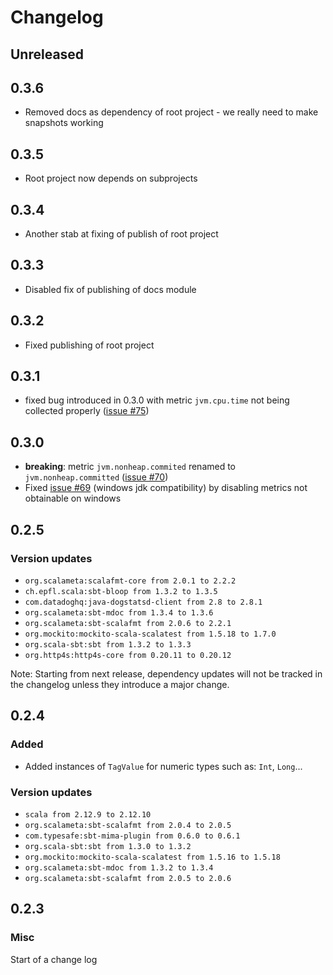 # Changelog
## Unreleased
## 0.3.6
-   Removed docs as dependency of root project - we really need to make snapshots working

## 0.3.5
-   Root project now depends on subprojects

## 0.3.4
-   Another stab at fixing of publish of root project

## 0.3.3
-   Disabled fix of publishing of docs module

## 0.3.2
-   Fixed publishing of root project

## 0.3.1
-   fixed bug introduced in 0.3.0 with metric `jvm.cpu.time` not being collected properly ([issue #75](https://github.com/avast/datadog4s/issues/75))

## 0.3.0
-   **breaking**: metric `jvm.nonheap.commited` renamed to `jvm.nonheap.committed` ([issue #70](https://github.com/avast/datadog4s/issues/70))
-   Fixed [issue #69](https://github.com/avast/datadog4s/issues/69) (windows jdk compatibility) by disabling metrics not obtainable on windows

## 0.2.5
### Version updates
-   `org.scalameta:scalafmt-core from 2.0.1 to 2.2.2`
-   `ch.epfl.scala:sbt-bloop from 1.3.2 to 1.3.5`
-   `com.datadoghq:java-dogstatsd-client from 2.8 to 2.8.1`
-   `org.scalameta:sbt-mdoc from 1.3.4 to 1.3.6`
-   `org.scalameta:sbt-scalafmt from 2.0.6 to 2.2.1`
-   `org.mockito:mockito-scala-scalatest from 1.5.18 to 1.7.0`
-   `org.scala-sbt:sbt from 1.3.2 to 1.3.3`
-   `org.http4s:http4s-core from 0.20.11 to 0.20.12`

Note: Starting from next release, dependency updates will not be tracked in the changelog unless they introduce a major change.

## 0.2.4

### Added
-   Added instances of `TagValue` for numeric types such as: `Int`, `Long`...
### Version updates
-   `scala from 2.12.9 to 2.12.10`
-   `org.scalameta:sbt-scalafmt from 2.0.4 to 2.0.5`
-   `com.typesafe:sbt-mima-plugin from 0.6.0 to 0.6.1`
-   `org.scala-sbt:sbt from 1.3.0 to 1.3.2`
-   `org.mockito:mockito-scala-scalatest from 1.5.16 to 1.5.18`
-   `org.scalameta:sbt-mdoc from 1.3.2 to 1.3.4`
-   `org.scalameta:sbt-scalafmt from 2.0.5 to 2.0.6`
## 0.2.3
### Misc
Start of a change log
